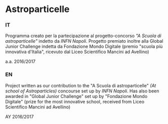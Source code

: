 # Astroparticelle

### IT

Programma creato per la partecipazione al progetto-concorso _"A Scuola di astroparticelle"_ indetto da _INFN Napoli_. Progetto premiato inoltre alla Global Junior Challenge indetta da Fondazione Mondo Digitale (premio "scuola più innovativa d'Italia", ricevuto dal Liceo Scientifico Mancini ad Avellino) 

a.a. 2016/2017

### EN

Project written as our contribution to the "A Scuola di astroparticelle" _(At school of Astroparticles)_ concourse set up by _INFN Napoli_. Has also been awarded in "Global Junior Challenge" set up by "Fondazione Mondo Digitale" (prize for the most innovative school, received from Liceo Scientifico Mancini ad Avellino)

AY 2016/2017
